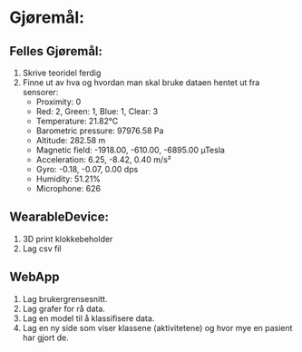 # Gjøremål:

## Felles Gjøremål:
1. Skrive teoridel ferdig
2. Finne ut av hva og hvordan man skal bruke dataen hentet ut fra sensorer:
   - Proximity: 0
   - Red: 2, Green: 1, Blue: 1, Clear: 3
   - Temperature: 21.82°C
   - Barometric pressure: 97976.58 Pa
   - Altitude: 282.58 m
   - Magnetic field: -1918.00, -610.00, -6895.00 µTesla
   - Acceleration: 6.25, -8.42, 0.40 m/s²
   - Gyro: -0.18, -0.07, 0.00 dps
   - Humidity: 51.21%
   - Microphone: 626


## WearableDevice:
1. 3D print klokkebeholder
2. Lag csv fil

## WebApp
1. Lag brukergrensesnitt. 
2. Lag grafer for rå data. 
3. Lag en model til å klassifisere data. 
4. Lag en ny side som viser klassene (aktivitetene) og hvor mye en pasient har gjort de. 